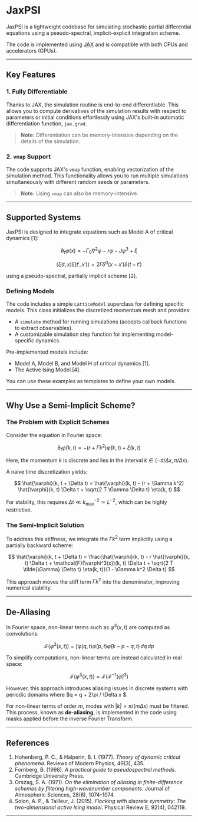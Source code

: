 # **JaxPSI**  

JaxPSI is a lightweight codebase for simulating stochastic partial differential equations using a pseudo-spectral, implicit-explicit integration scheme.  

The code is implemented using [JAX](https://jax.readthedocs.io/en/latest/index.html) and is compatible with both CPUs and accelerators (GPUs).  

---

## **Key Features**  

### **1. Fully Differentiable**  
Thanks to JAX, the simulation routine is end-to-end differentiable. This allows you to compute derivatives of the simulation results with respect to parameters or initial conditions effortlessly using JAX's built-in automatic differentiation function, `jax.grad`.  
> **Note:** Differentiation can be memory-intensive depending on the details of the simulation.  

### **2. `vmap` Support**  
The code supports JAX's `vmap` function, enabling vectorization of the simulation method. This functionality allows you to run multiple simulations simultaneously with different random seeds or parameters.  
> **Note:** Using `vmap` can also be memory-intensive.  

---

## **Supported Systems**  

JaxPSI is designed to integrate equations such as Model A of critical dynamics [1]:  

$$
\partial_t \varphi(x) = -\Gamma_0 \nabla^2 \varphi - r \varphi - J \varphi^3 + \xi
$$  

$$
\langle \xi(t, x) \xi(t', x') \rangle = 2 \tilde{\Gamma} \delta^d(x - x') \delta(t - t')
$$  

using a pseudo-spectral, partially implicit scheme [2].  

### **Defining Models**  
The code includes a simple `LatticeModel` superclass for defining specific models. This class initializes the discretized momentum mesh and provides:  
- A `simulate` method for running simulations (accepts callback functions to extract observables).  
- A customizable simulation step function for implementing model-specific dynamics.  

Pre-implemented models include:  
- Model A, Model B, and Model H of critical dynamics [1].  
- The Active Ising Model [4].  

You can use these examples as templates to define your own models.  

---

## **Why Use a Semi-Implicit Scheme?**  

### **The Problem with Explicit Schemes**  
Consider the equation in Fourier space:  

$$
\partial_t \hat{\varphi}(k, t) = -(r + \Gamma k^2)\hat{\varphi}(k, t) + \hat{\xi}(k, t)
$$  

Here, the momentum $` k `$ is discrete and lies in the interval $` k \in (-\pi / \Delta x, \pi / \Delta x) `$.  

A naive time discretization yields:  

$$
\hat{\varphi}(k, t + \Delta t) = \hat{\varphi}(k, t) - (r + \Gamma k^2) \hat{\varphi}(k, t) \Delta t + \sqrt{2 T \Gamma \Delta t} \eta(k, t)
$$  

For stability, this requires $` \Delta t \ll k_{\text{max}}^{-2} \simeq L^{-2} `$, which can be highly restrictive.  

### **The Semi-Implicit Solution**  
To address this stiffness, we integrate the $` \Gamma k^2 `$ term implicitly using a partially backward scheme:  

$$
\hat{\varphi}(k, t + \Delta t) = \frac{\hat{\varphi}(k, t) - r \hat{\varphi}(k, t) \Delta t + \mathcal{F}(\varphi^3(x))(k, t) \Delta t + \sqrt{2 T \tilde{\Gamma} \Delta t} \eta(k, t)}{1 - \Gamma k^2 \Delta t}
$$  

This approach moves the stiff term $` \Gamma k^2 `$ into the denominator, improving numerical stability.  

---

## **De-Aliasing**  

In Fourier space, non-linear terms such as $` \varphi^3(x, t) `$ are computed as convolutions:  

$$
\mathcal{F}(\varphi^3(x, t)) = \int \varphi(q, t) \hat{\varphi}(p, t) \hat{\varphi}(k - p - q, t) \, dq \, dp
$$  

To simplify computations, non-linear terms are instead calculated in real space:  

$$
\mathcal{F}(\varphi^3(x, t)) = \mathcal{F}(\mathcal{F}^{-1}(\hat{\varphi})^3)
$$  

However, this approach introduces aliasing issues in discrete systems with periodic domains where $q = q + 2\pi / \Delta x $.  

For non-linear terms of order $`m`$, modes with  $`|k| > \pi / (m \Delta x) `$ must be filtered. This process, known as **de-aliasing**, is implemented in the code using masks applied before the inverse Fourier Transform.  

---

## **References**  

1. Hohenberg, P. C., & Halperin, B. I. (1977). *Theory of dynamic critical phenomena*. Reviews of Modern Physics, 49(3), 435.  
2. Fornberg, B. (1998). *A practical guide to pseudospectral methods*. Cambridge University Press.  
3. Orszag, S. A. (1971). *On the elimination of aliasing in finite-difference schemes by filtering high-wavenumber components*. Journal of Atmospheric Sciences, 28(6), 1074-1074.  
4. Solon, A. P., & Tailleur, J. (2015). *Flocking with discrete symmetry: The two-dimensional active Ising model*. Physical Review E, 92(4), 042119.  

---
